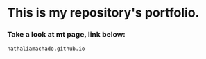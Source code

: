 #  This is my repository's portfolio. 
### Take a look at mt page, link below:

```
nathaliamachado.github.io

```





